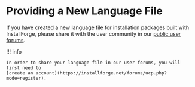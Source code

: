 # Providing a New Language File

If you have created a new language file for installation packages built with InstallForge, please share it with the
user community in our [public user forums](https://installforge.net/forums/viewforum.php?f=8).


!!! info

    In order to share your language file in our user forums, you will first need to
    [create an account](https://installforge.net/forums/ucp.php?mode=register).
